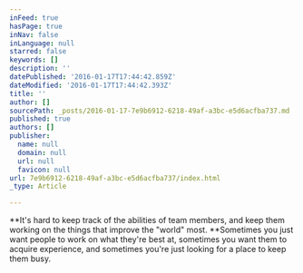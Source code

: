 ```yaml
---
inFeed: true
hasPage: true
inNav: false
inLanguage: null
starred: false
keywords: []
description: ''
datePublished: '2016-01-17T17:44:42.859Z'
dateModified: '2016-01-17T17:44:42.393Z'
title: ''
author: []
sourcePath: _posts/2016-01-17-7e9b6912-6218-49af-a3bc-e5d6acfba737.md
published: true
authors: []
publisher:
  name: null
  domain: null
  url: null
  favicon: null
url: 7e9b6912-6218-49af-a3bc-e5d6acfba737/index.html
_type: Article

---
```

**It's hard to keep track of the abilities of team members, and keep them working on the things that improve the "world" most.  **Sometimes you just want people to work on what they're best at, sometimes you want them to acquire experience, and sometimes you're just looking for a place to keep them busy.